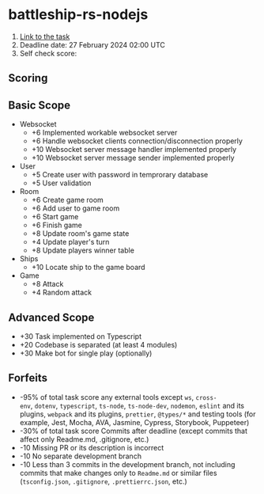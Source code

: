 # battleship-rs-nodejs
1.  [Link to the task](https://github.com/AlreadyBored/nodejs-assignments/blob/main/assignments/battleship/assignment.md)
2.  Deadline date: 27 February 2024 02:00 UTC
3.  Self check score:

## Scoring
Basic Scope
-----------------------------------------------------------------------------------------------------------------------

-   Websocket
    -   +6 Implemented workable websocket server
    -   +6 Handle websocket clients connection/disconnection properly
    -   +10 Websocket server message handler implemented properly
    -   +10 Websocket server message sender implemented properly
-   User
    -   +5 Create user with password in temprorary database
    -   +5 User validation
-   Room
    -   +6 Create game room
    -   +6 Add user to game room
    -   +6 Start game
    -   +6 Finish game
    -   +8 Update room's game state
    -   +4 Update player's turn
    -   +8 Update players winner table
-   Ships
    -   +10 Locate ship to the game board
-   Game
    -   +8 Attack
    -   +4 Random attack

Advanced Scope
-----------------------------------------------------------------------------------------------------------------------------

-   +30 Task implemented on Typescript
-   +20 Codebase is separated (at least 4 modules)
-   +30 Make bot for single play (optionally)

Forfeits
-----------------------------------------------------------------------------------------------------------------

-   -95% of total task score any external tools except `ws`, `cross-env`, `dotenv`, `typescript`, `ts-node`, `ts-node-dev`, `nodemon`, `eslint` and its plugins, `webpack` and its plugins, `prettier`, `@types/*` and testing tools (for example, Jest, Mocha, AVA, Jasmine, Cypress, Storybook, Puppeteer)
-   -30% of total task score Commits after deadline (except commits that affect only Readme.md, .gitignore, etc.)
-   -10 Missing PR or its description is incorrect
-   -10 No separate development branch
-   -10 Less than 3 commits in the development branch, not including commits that make changes only to `Readme.md` or similar files (`tsconfig.json`, `.gitignore`, `.prettierrc.json`, etc.)
